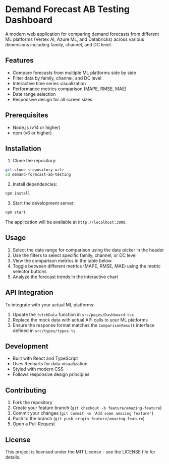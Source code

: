 # Demand Forecast AB Testing Dashboard

A modern web application for comparing demand forecasts from different ML platforms (Vertex AI, Azure ML, and Databricks) across various dimensions including family, channel, and DC level.

## Features

- Compare forecasts from multiple ML platforms side by side
- Filter data by family, channel, and DC level
- Interactive time series visualization
- Performance metrics comparison (MAPE, RMSE, MAE)
- Date range selection
- Responsive design for all screen sizes

## Prerequisites

- Node.js (v14 or higher)
- npm (v6 or higher)

## Installation

1. Clone the repository:
```bash
git clone <repository-url>
cd demand-forecast-ab-testing
```

2. Install dependencies:
```bash
npm install
```

3. Start the development server:
```bash
npm start
```

The application will be available at `http://localhost:3000`.

## Usage

1. Select the date range for comparison using the date picker in the header
2. Use the filters to select specific family, channel, or DC level
3. View the comparison metrics in the table below
4. Toggle between different metrics (MAPE, RMSE, MAE) using the metric selector buttons
5. Analyze the forecast trends in the interactive chart

## API Integration

To integrate with your actual ML platforms:

1. Update the `fetchData` function in `src/pages/Dashboard.tsx`
2. Replace the mock data with actual API calls to your ML platforms
3. Ensure the response format matches the `ComparisonResult` interface defined in `src/types/types.ts`

## Development

- Built with React and TypeScript
- Uses Recharts for data visualization
- Styled with modern CSS
- Follows responsive design principles

## Contributing

1. Fork the repository
2. Create your feature branch (`git checkout -b feature/amazing-feature`)
3. Commit your changes (`git commit -m 'Add some amazing feature'`)
4. Push to the branch (`git push origin feature/amazing-feature`)
5. Open a Pull Request

## License

This project is licensed under the MIT License - see the LICENSE file for details. 